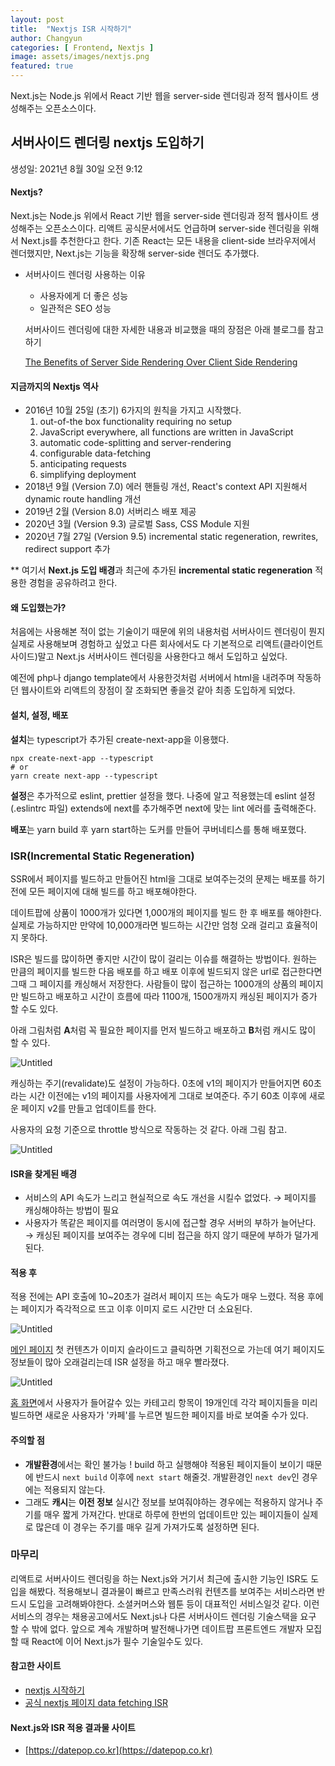 ```yaml
---
layout: post
title:  "Nextjs ISR 시작하기"
author: Changyun
categories: [ Frontend, Nextjs ]
image: assets/images/nextjs.png
featured: true
---
```


Next.js는 Node.js 위에서 React 기반 웹을 server-side 렌더링과 정적 웹사이트 생성해주는 오픈소스이다.

## 서버사이드 렌더링 nextjs 도입하기

생성일: 2021년 8월 30일 오전 9:12

#### Nextjs?

Next.js는 Node.js 위에서 React 기반 웹을 server-side 렌더링과 정적 웹사이트 생성해주는 오픈소스이다. 리액트 공식문서에서도 언급하며 server-side 렌더링을 위해서 Next.js를 추천한다고 한다. 기존 React는 모든 내용을 client-side 브라우저에서 렌더했지만, Next.js는 기능을 확장해 server-side 렌더도 추가했다.

- 서버사이드 렌더링 사용하는 이유
    - 사용자에게 더 좋은 성능
    - 일관적은 SEO 성능

    서버사이드 렌더링에 대한 자세한 내용과 비교했을 때의 장점은 아래 블로그를 참고하기

    [The Benefits of Server Side Rendering Over Client Side Rendering](https://medium.com/walmartglobaltech/the-benefits-of-server-side-rendering-over-client-side-rendering-5d07ff2cefe8)

#### 지금까지의 Nextjs 역사

- 2016년 10월 25일 (초기)
6가지의 원칙을 가지고 시작했다.
    1. out-of-the box functionality requiring no setup
    2. JavaScript everywhere, all functions are written in JavaScript
    3. automatic code-splitting and server-rendering
    4. configurable data-fetching
    5. anticipating requests
    6. simplifying deployment
- 2018년 9월 (Version 7.0)
에러 핸들링 개선, React's context API 지원해서 dynamic route handling 개선
- 2019년 2월 (Version 8.0)
서버리스 배포 제공
- 2020년 3월 (Version 9.3)
글로벌 Sass, CSS Module 지원
- 2020년 7월 27일 (Version 9.5)
incremental static regeneration, rewrites, redirect support 추가

** 여기서 **Next.js 도입 배경**과 최근에 추가된 **incremental static regeneration** 적용한 경험을 공유하려고 한다.

#### 왜 도입했는가?

처음에는 사용해본 적이 없는 기술이기 때문에 위의 내용처럼 서버사이드 렌더링이 뭔지 실제로 사용해보며 경험하고 싶었고 다른 회사에서도 다 기본적으로 리액트(클라이언트사이드)말고 Next.js 서버사이드 렌더링을 사용한다고 해서 도입하고 싶었다.

예전에 php나 django template에서 사용한것처럼 서버에서 html을 내려주며 작동하던 웹사이트와 리액트의 장점이 잘 조화되면 좋을것 같아 최종 도입하게 되었다.

#### 설치, 설정, 배포

**설치**는 typescript가 추가된 create-next-app을 이용했다.

```
npx create-next-app --typescript
# or
yarn create next-app --typescript
```

**설정**은 추가적으로 eslint, prettier 설정을 했다. 나중에 알고 적용했는데 eslint 설정(.eslintrc 파일) extends에 next를 추가해주면 next에 맞는 lint 에러를 출력해준다.

**배포**는 yarn build 후 yarn start하는 도커를 만들어 쿠버네티스를 통해 배포했다.

### ISR(Incremental Static Regeneration)

SSR에서 페이지를 빌드하고 만들어진 html을 그대로 보여주는것의 문제는 배포를 하기전에 모든 페이지에 대해 빌드를 하고 배포해야한다.

데이트팝에 상품이 1000개가 있다면 1,000개의 페이지를 빌드 한 후 배포를 해야한다. 실제로 가능하지만 만약에 10,000개라면 빌드하는 시간만 엄청 오래 걸리고 효율적이지 못하다.

ISR은 빌드를 많이하면 좋지만 시간이 많이 걸리는 이슈를 해결하는 방법이다. 원하는 만큼의 페이지를 빌드한 다음 배포를 하고 배포 이후에 빌드되지 않은 url로 접근한다면 그때 그 페이지를 캐싱해서 저장한다. 사람들이 많이 접근하는 1000개의 상품의 페이지만 빌드하고 배포하고 시간이 흐름에 따라 1100개, 1500개까지 캐싱된 페이지가 증가 할 수도 있다.

아래 그림처럼 **A**처럼 꼭 필요한 페이지를 먼저 빌드하고 배포하고 **B**처럼 캐시도 많이 할 수 있다.

![Untitled](/posts/nextjs-isr/Untitled.png)

캐싱하는 주기(revalidate)도 설정이 가능하다. 0초에 v1의 페이지가 만들어지면 60초라는 시간 이전에는 v1의 페이지를 사용자에게 그대로 보여준다. 주기 60초 이후에 새로운 페이지 v2를 만들고 업데이트를 한다.

사용자의 요청 기준으로 throttle 방식으로 작동하는 것 같다. 아래 그림 참고.

![Untitled](/posts/nextjs-isr/Untitled%201.png)

#### ISR을 찾게된 배경

- 서비스의 API 속도가 느리고 현실적으로 속도 개선을 시킬수 없었다. → 페이지를 캐싱해야하는 방법이 필요
- 사용자가 똑같은 페이지를 여러명이 동시에 접근할 경우 서버의 부하가 늘어난다. → 캐싱된 페이지를 보여주는 경우에 디비 접근을 하지 않기 때문에 부하가 덜가게 된다.

#### 적용 후

적용 전에는 API 호출에 10~20초가 걸려서 페이지 뜨는 속도가 매우 느렸다. 적용 후에는 페이지가 즉각적으로 뜨고 이후 이미지 로드 시간만 더 소요된다.

![Untitled](/posts/nextjs-isr/Untitled%202.png)

[메인 페이지](https://popdeal.datepop.co.kr) 첫 컨텐츠가 이미지 슬라이드고 클릭하면 기획전으로 가는데 여기 페이지도 정보들이 많아 오래걸리는데 ISR 설정을 하고 매우 빨라졌다.

![Untitled](/posts/nextjs-isr/Untitled%203.png)

[홈 화면](https://popdeal.datepop.co.kr)에서 사용자가 들어갈수 있는 카테고리 항목이 19개인데 각각 페이지들을 미리 빌드하면 새로운 사용자가 '카페'를 누르면 빌드한 페이지를 바로 보여줄 수가 있다.

#### 주의할 점

- **개발환경**에서는 확인 불가능 !
build 하고 실행해야 적용된 페이지들이 보이기 때문에 반드시 `next build` 이후에 `next start` 해줄것. 개발환경인 `next dev`인 경우에는 적용되지 않는다.
- 그래도 **캐시**는 **이전 정보**
실시간 정보를 보여줘야하는 경우에는 적용하지 않거나 주기를 매우 짧게 가져간다. 반대로 하루에 한번의 업데이트만 있는 페이지들이 실제로 많은데 이 경우는 주기를 매우 길게 가져가도록 설정하면 된다.

### 마무리

리액트로 서버사이드 렌더링을 하는 Next.js와 거기서 최근에 출시한 기능인 ISR도 도입을 해봤다. 적용해보니 결과물이 빠르고 만족스러워 컨텐츠를 보여주는 서비스라면 반드시 도입을 고려해봐야한다. 소셜커머스와 웹툰 등이 대표적인 서비스일것 같다. 이런 서비스의 경우는 채용공고에서도 Next.js나 다른 서버사이드 렌더링 기술스택을 요구 할 수 밖에 없다. 앞으로 계속 개발하며 발전해나가면 데이트팝 프론트엔드 개발자 모집할 때 React에 이어 Next.js가 필수 기술일수도 있다.

#### 참고한 사이트

- [nextjs 시작하기](https://nextjs.org/docs/getting-started)
- [공식 nextjs 페이지 data fetching ISR](https://nextjs.org/docs/basic-features/data-fetching)

#### Next.js와 ISR 적용 결과물 사이트

- [https://datepop.co.kr](https://datepop.co.kr)

